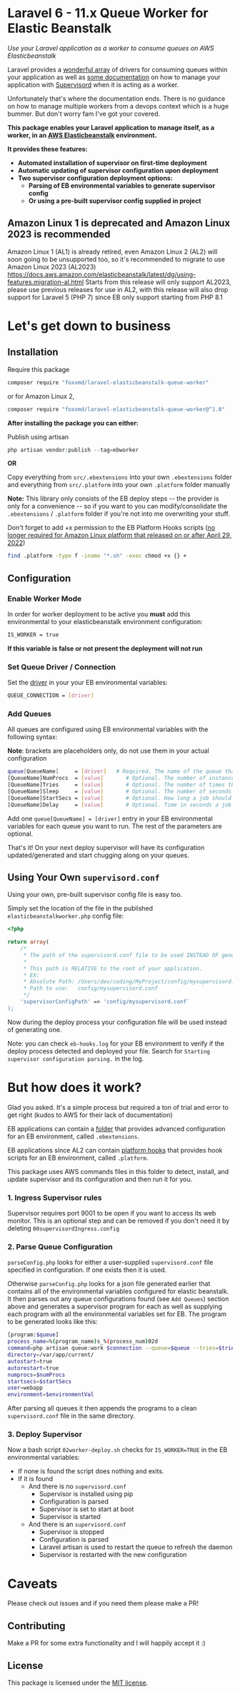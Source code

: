 # Laravel 6 - 11.x Queue Worker for Elastic Beanstalk

*Use your Laravel application as a worker to consume queues on AWS Elasticbeanstalk*

Laravel provides a [wonderful array](https://laravel.com/docs/11.x/queues) of drivers for consuming queues within your application as well as [some documentation](https://laravel.com/docs/11.x/queues#supervisor-configuration) on how to manage your application with [Supervisord](http://supervisord.org/) when it is acting as a worker.

Unfortunately that's where the documentation ends. There is no guidance on how to manage multiple workers from a devops context which is a huge bummer. But don't worry fam I've got your covered.

**This package enables your Laravel application to manage itself, as a worker, in an [AWS Elasticbeanstalk](https://aws.amazon.com/elasticbeanstalk/) environment.**

**It provides these features:**

* **Automated installation of supervisor on first-time deployment**
* **Automatic updating of supervisor configuration upon deployment**
* **Two supervisor configuration deployment options:**
  * **Parsing of EB environmental variables to generate supervisor config**
  * **Or using a pre-built supervisor config supplied in project**

## Amazon Linux 1 is deprecated and Amazon Linux 2023 is recommended

Amazon Linux 1 (AL1) is already retired, even Amazon Linux 2 (AL2) will soon going to be unsupported too, so it's recommended to migrate to use Amazon Linux 2023 (AL2023)
https://docs.aws.amazon.com/elasticbeanstalk/latest/dg/using-features.migration-al.html
Starts from this release will only support AL2023, please use previous releases for use in AL2, with this release will also drop support for Laravel 5 (PHP 7) since EB only support starting from PHP 8.1

# Let's get down to business

## Installation

Require this package

```bash
composer require "foxxmd/laravel-elasticbeanstalk-queue-worker"
```

or for Amazon Linux 2,

```bash
composer require "foxxmd/laravel-elasticbeanstalk-queue-worker@^1.0"
```

**After installing the package you can either:**

Publish using artisan

```php
php artisan vendor:publish --tag=ebworker
```

**OR**

Copy everything from `src/.ebextensions` into your own `.ebextensions` folder and everything from `src/.platform` into your own `.platform` folder manually

**Note:** This library only consists of the EB deploy steps -- the provider is only for a convenience -- so if you want to you can modify/consolidate the `.ebextensions` / `.platform` folder if you're not into me overwriting your stuff.

Don't forget to add +x permission to the EB Platform Hooks scripts ([no longer required for Amazon Linux platform that released on or after April 29, 2022](https://docs.aws.amazon.com/elasticbeanstalk/latest/dg/platforms-linux-extend.hooks.html#platforms-linux-extend.hooks.more))

```bash
find .platform -type f -iname "*.sh" -exec chmod +x {} +
```


## Configuration

### Enable Worker Mode

In order for worker deployment to be active you **must** add this environmental to your elasticbeanstalk environment configuration:

```bash
IS_WORKER = true
```

**If this variable is false or not present the deployment will not run**

### Set Queue Driver / Connection

Set the [driver](https://laravel.com/docs/11.x/queues#driver-prerequisites) in your your EB environmental variables:

```bash
QUEUE_CONNECTION = [driver]
```

### Add Queues

All queues are configured using EB environmental variables with the following syntax:

**Note**: brackets are placeholders only, do not use them in your actual configuration

```bash
queue[QueueName]     = [driver]   # Required. The name of the queue that should be run. Value is driver/connection name
[QueueName]NumProcs  = [value]       # Optional. The number of instances supervisor should run for this queue. Defaults to 1
[QueueName]Tries     = [value]       # Optional. The number of times the worker should attempt to run in the event an unexpected exit code occurs. Defaults to 5
[QueueName]Sleep     = [value]       # Optional. The number of seconds the worker should sleep if no new jobs are in the queue. Defaults to 5
[QueueName]StartSecs = [value]       # Optional. How long a job should run for to be considered successful. Defaults to 1
[QueueName]Delay     = [value]       # Optional. Time in seconds a job should be delayed before returning to the ready queue. Defaults to 0
```

Add one `queue[QueueName] = [driver]` entry in your EB environmental variables for each queue you want to run. The rest of the parameters are optional.

That's it! On your next deploy supervisor will have its configuration updated/generated and start chugging along on your queues.

## Using Your Own `supervisord.conf`

Using your own, pre-built supervisor config file is easy too.

Simply set the location of the file in the published `elasticbeanstalkworker.php` config file:

```php
<?php

return array(
	/*
	 * The path of the supervisord.conf file to be used INSTEAD OF generating one from environmental variables. Note that this can be null if you do not have one.
	 *
	 * This path is RELATIVE to the root of your application.
	 * EX:
	 * Absolute Path: /Users/dev/coding/MyProject/config/mysupervisord.conf
	 * Path to use:   config/mysupervisord.conf
	 */
	'supervisorConfigPath' => 'config/mysupervisord.conf`
);
```

Now during the deploy process your configuration file will be used instead of generating one.

Note: you can check `eb-hooks.log` for your EB environment to verify if the deploy process detected and deployed your file. Search for `Starting supervisor configuration parsing.` in the log.

# But how does it work?

Glad you asked. It's a simple process but required a ton of trial and error to get right (kudos to AWS for their lack of documentation)

EB applications can contain a [folder](https://docs.aws.amazon.com/elasticbeanstalk/latest/dg/ebextensions.html) that provides advanced configuration for an EB environment, called `.ebextensions`.

EB applications since AL2 can contain [platform hooks](https://docs.aws.amazon.com/elasticbeanstalk/latest/dg/platforms-linux-extend.html) that provides hook scripts for an EB environment, called `.platform`.

This package uses AWS commands files in this folder to detect, install, and update supervisor and its configuration and then run it for you.

### 1. Ingress Supervisor rules

Supervisor requires port 9001 to be open if you want to access its web monitor. This is an optional step and can be removed if you don't need it by deleting `00supervisordIngress.config`

### 2. Parse Queue Configuration

`parseConfig.php` looks for either a user-supplied `supervisord.conf` file specified in configuration. If one exists then it is used.

Otherwise `parseConfig.php` looks for a json file generated earlier that contains all of the environmental variables configured for elastic beanstalk. It then parses out any queue configurations found (see `Add Queues`) section above and generates a supervisor program for each as well as supplying each program with all the environmental variables set for EB. The program to be generated looks like this:

```bash
[program:$queue]
process_name=%(program_name)s_%(process_num)02d
command=php artisan queue:work $connection --queue=$queue --tries=$tries --sleep=$sleep --delay=$delay --daemon
directory=/var/app/current/
autostart=true
autorestart=true
numprocs=$numProcs
startsecs=$startSecs
user=webapp
environment=$environmentVal
```

After parsing all queues it then appends the programs to a clean `supervisord.conf` file in the same directory.

### 3. Deploy Supervisor

Now a bash script `02worker-deploy.sh` checks for `IS_WORKER=TRUE` in the EB environmental variables:

* If none is found the script does nothing and exits.
* If it is found
  * And there is no `supervisord.conf`
    * Supervisor is installed using pip
    * Configuration is parsed
    * Supervisor is set to start at boot
    * Supervisor is started
  * And there is an `supervisord.conf`
    * Supervisor is stopped
    * Configuration is parsed
    * Laravel artisan is used to restart the queue to refresh the daemon
    * Supervisor is restarted with the new configuration


# Caveats

Please check out issues and if you need them please make a PR!

## Contributing

Make a PR for some extra functionality and I will happily accept it :)

## License

This package is licensed under the [MIT license](https://github.com/FoxxMD/laravel-elasticbeanstalk-queue-worker/blob/master/LICENSE.txt).
